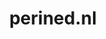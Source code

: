 ---
layout: post
title:  "perined.nl"
internal_url:  "/dutchgov/perined.nl.html"
categories: dutchgov
---